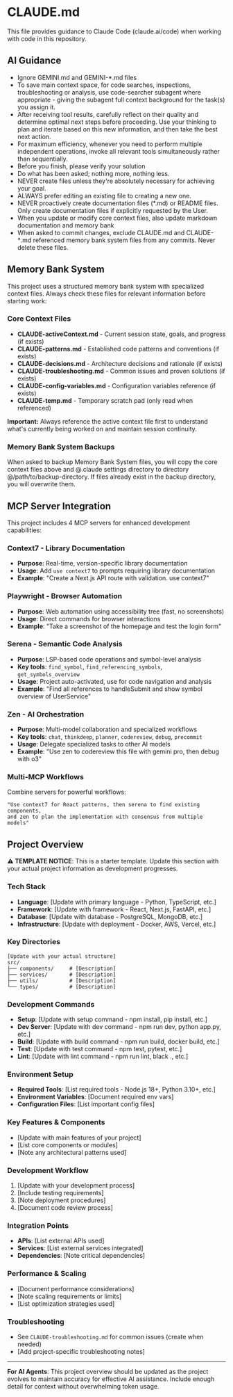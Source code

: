 # CLAUDE.md

This file provides guidance to Claude Code (claude.ai/code) when working with code in this repository.

## AI Guidance

* Ignore GEMINI.md and GEMINI-*.md files
* To save main context space, for code searches, inspections, troubleshooting or analysis, use code-searcher subagent where appropriate - giving the subagent full context background for the task(s) you assign it.
* After receiving tool results, carefully reflect on their quality and determine optimal next steps before proceeding. Use your thinking to plan and iterate based on this new information, and then take the best next action.
* For maximum efficiency, whenever you need to perform multiple independent operations, invoke all relevant tools simultaneously rather than sequentially.
* Before you finish, please verify your solution
* Do what has been asked; nothing more, nothing less.
* NEVER create files unless they're absolutely necessary for achieving your goal.
* ALWAYS prefer editing an existing file to creating a new one.
* NEVER proactively create documentation files (*.md) or README files. Only create documentation files if explicitly requested by the User.
* When you update or modify core context files, also update markdown documentation and memory bank
* When asked to commit changes, exclude CLAUDE.md and CLAUDE-*.md referenced memory bank system files from any commits. Never delete these files.

## Memory Bank System

This project uses a structured memory bank system with specialized context files. Always check these files for relevant information before starting work:

### Core Context Files

* **CLAUDE-activeContext.md** - Current session state, goals, and progress (if exists)
* **CLAUDE-patterns.md** - Established code patterns and conventions (if exists)
* **CLAUDE-decisions.md** - Architecture decisions and rationale (if exists)
* **CLAUDE-troubleshooting.md** - Common issues and proven solutions (if exists)
* **CLAUDE-config-variables.md** - Configuration variables reference (if exists)
* **CLAUDE-temp.md** - Temporary scratch pad (only read when referenced)

**Important:** Always reference the active context file first to understand what's currently being worked on and maintain session continuity.

### Memory Bank System Backups

When asked to backup Memory Bank System files, you will copy the core context files above and @.claude settings directory to directory @/path/to/backup-directory. If files already exist in the backup directory, you will overwrite them.

## MCP Server Integration

This project includes 4 MCP servers for enhanced development capabilities:

### Context7 - Library Documentation
- **Purpose**: Real-time, version-specific library documentation
- **Usage**: Add `use context7` to prompts requiring library documentation
- **Example**: "Create a Next.js API route with validation. use context7"

### Playwright - Browser Automation  
- **Purpose**: Web automation using accessibility tree (fast, no screenshots)
- **Usage**: Direct commands for browser interactions
- **Example**: "Take a screenshot of the homepage and test the login form"

### Serena - Semantic Code Analysis
- **Purpose**: LSP-based code operations and symbol-level analysis
- **Key tools**: `find_symbol`, `find_referencing_symbols`, `get_symbols_overview`
- **Usage**: Project auto-activated, use for code navigation and analysis
- **Example**: "Find all references to handleSubmit and show symbol overview of UserService"

### Zen - AI Orchestration
- **Purpose**: Multi-model collaboration and specialized workflows
- **Key tools**: `chat`, `thinkdeep`, `planner`, `codereview`, `debug`, `precommit`
- **Usage**: Delegate specialized tasks to other AI models
- **Example**: "Use zen to codereview this file with gemini pro, then debug with o3"

### Multi-MCP Workflows
Combine servers for powerful workflows:
```
"Use context7 for React patterns, then serena to find existing components, 
and zen to plan the implementation with consensus from multiple models"
```

## Project Overview

**⚠️ TEMPLATE NOTICE**: This is a starter template. Update this section with your actual project information as development progresses.

### Tech Stack
- **Language**: [Update with primary language - Python, TypeScript, etc.]
- **Framework**: [Update with framework - React, Next.js, FastAPI, etc.]
- **Database**: [Update with database - PostgreSQL, MongoDB, etc.]
- **Infrastructure**: [Update with deployment - Docker, AWS, Vercel, etc.]

### Key Directories
```
[Update with your actual structure]
src/
├── components/     # [Description]
├── services/       # [Description]  
├── utils/          # [Description]
└── types/          # [Description]
```

### Development Commands
- **Setup**: [Update with setup command - npm install, pip install, etc.]
- **Dev Server**: [Update with dev command - npm run dev, python app.py, etc.]
- **Build**: [Update with build command - npm run build, docker build, etc.]
- **Test**: [Update with test command - npm test, pytest, etc.]
- **Lint**: [Update with lint command - npm run lint, black ., etc.]

### Environment Setup
- **Required Tools**: [List required tools - Node.js 18+, Python 3.10+, etc.]
- **Environment Variables**: [Document required env vars]
- **Configuration Files**: [List important config files]

### Key Features & Components
- [Update with main features of your project]
- [List core components or modules]
- [Note any architectural patterns used]

### Development Workflow
1. [Update with your development process]
2. [Include testing requirements]
3. [Note deployment procedures]
4. [Document code review process]

### Integration Points
- **APIs**: [List external APIs used]
- **Services**: [List external services integrated]
- **Dependencies**: [Note critical dependencies]

### Performance & Scaling
- [Document performance considerations]
- [Note scaling requirements or limits]
- [List optimization strategies used]

### Troubleshooting
- See `CLAUDE-troubleshooting.md` for common issues (create when needed)
- [Add project-specific troubleshooting notes]

---

**For AI Agents**: This project overview should be updated as the project evolves to maintain accuracy for effective AI assistance. Include enough detail for context without overwhelming token usage.